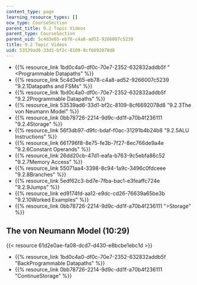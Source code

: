 ```yaml
---
content_type: page
learning_resource_types: []
ocw_type: CourseSection
parent_title: 9.2 Topic Videos
parent_type: CourseSection
parent_uid: 5c4d3e65-eb78-c4a8-ad52-9266007c5239
title: 9.2 Topic Videos
uid: 53539ad6-33d1-bf2c-8109-8cf6692078d8
---
```


*   {{% resource_link 1bd0c4a0-df0c-70e7-2352-632832addb5f "\<Programmable Datapaths" %}}
*   {{% resource_link 5c4d3e65-eb78-c4a8-ad52-9266007c5239 "9.2.1Datapaths and FSMs" %}}
*   {{% resource_link 1bd0c4a0-df0c-70e7-2352-632832addb5f "9.2.2Programmable Datapaths" %}}
*   {{% resource_link 53539ad6-33d1-bf2c-8109-8cf6692078d8 "9.2.3The von Neumann Model" %}}
*   {{% resource_link 0bb78726-2214-9d9c-dd1f-a70b4f236111 "9.2.4Storage" %}}
*   {{% resource_link 56f3db97-d9fc-bdaf-f0ac-31291b4b24b8 "9.2.5ALU Instructions" %}}
*   {{% resource_link 661796f8-8e75-fe3b-7f27-8ec766de9a4e "9.2.6Constant Operands" %}}
*   {{% resource_link 26dd20cb-47d1-eafa-b763-9c5ebfa86c52 "9.2.7Memory Access" %}}
*   {{% resource_link 55071aa4-3398-8c94-1a9c-3496c0fdceee "9.2.8Branches" %}}
*   {{% resource_link 5edf62c3-bd7e-7fba-bac1-e3feaffc724e "9.2.9Jumps" %}}
*   {{% resource_link ed9174fd-aa12-e9dc-cd26-76639a65be3b "9.2.10Worked Examples" %}}
*   {{% resource_link 0bb78726-2214-9d9c-dd1f-a70b4f236111 "\>Storage" %}}

The von Neumann Model (10:29)
-----------------------------

{{< resource 61d2e0ae-fa08-dcd7-d430-e8bcbe1ebc1d >}}

*   {{% resource_link 1bd0c4a0-df0c-70e7-2352-632832addb5f "BackProgrammable Datapaths" %}}
*   {{% resource_link 0bb78726-2214-9d9c-dd1f-a70b4f236111 "ContinueStorage" %}}